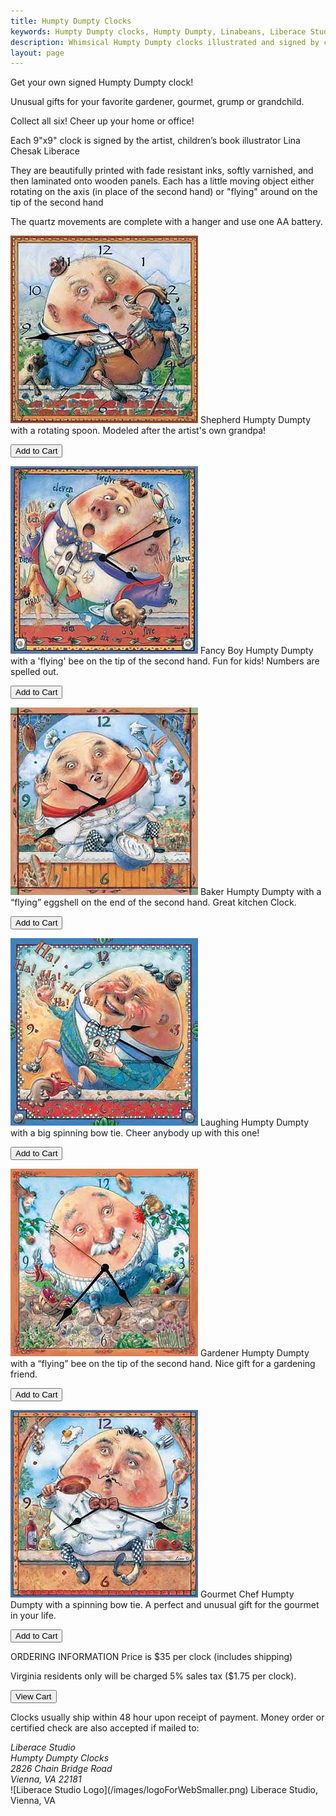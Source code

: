 ```yaml
---
title: Humpty Dumpty Clocks
keywords: Humpty Dumpty clocks, Humpty Dumpty, Linabeans, Liberace Studio, nursery rhyme clock, Humpty Dumpty clock, humpty dumpty collectible, humpty dumpty wall clock, humpty dumpty illustration, illustrated clocks, gift clocks, Lina Chesak, Lina Liberace, Lina Chesak Liberace
description: Whimsical Humpty Dumpty clocks illustrated and signed by children's book illustrator Lina Liberace. Lina has illustrated books such as &quot;Polly Hopper's Pouch&quot; and &quot;Charlie Muffin's Miracle Mouse.&quot;"polly hopper's pouch" and "charlie muffin miracle mouse."
layout: page
---
```


Get your own signed Humpty Dumpty clock!

Unusual gifts for your favorite gardener, gourmet, grump or grandchild.

Collect all six! Cheer up your home or office!

Each 9"x9" clock is signed by the artist, children&#8217;s book illustrator Lina Chesak Liberace

They are beautifully printed with fade resistant inks, softly varnished, and then laminated onto wooden panels. Each has a little moving object either rotating on the axis (in place of the second hand) or "flying" around on the tip of the second hand

The quartz movements are complete with a hanger and use one AA battery.

![Shepherd Humpty Dumpty](/images/clocks/hdshepherdforwebsite.jpg)
Shepherd Humpty Dumpty with a rotating spoon.
Modeled after the artist's own grandpa!
<form target="paypal" action="https://www.paypal.com/cgi-bin/webscr" method="post">
  <input type="submit" value="Add to Cart"/> 
  <input type="hidden" name="add" value="1">
  <input type="hidden" name="currency_code2" value="USD">
  <input type="hidden" name="cmd" value="_cart">
  <input type="hidden" name="business" value="lina@linaliberace.com">
  <input type="hidden" name="item_name" value="Shepherd Humpty Dumpty">
  <input type="hidden" name="item_number" value="humpty_shepherd">
  <input type="hidden" name="amount" value="35.00">
  <input type="hidden" name="no_note" value="1">
</form>

![Fancy Boy HD](/images/clocks/hdfancyboyforwebsite.jpg)
Fancy Boy Humpty Dumpty with a 'flying' bee on the tip of the second hand.
Fun for kids! Numbers are spelled out.
<form target="paypal" action="https://www.paypal.com/cgi-bin/webscr" method="post">
  <input type="submit" value="Add to Cart"/> 
  <input type="hidden" name="add" value="1">
  <input type="hidden" name="cmd" value="_cart">
  <input type="hidden" name="business" value="lina@linaliberace.com">
  <input type="hidden" name="item_name" value="Fancy Boy Humpty Dumpty">
  <input type="hidden" name="item_number" value="humpty_fancyboy">
  <input type="hidden" name="amount" value="35.00">
  <input type="hidden" name="no_note" value="1">
  <input type="hidden" name="currency_code" value="USD">
</form>

![Baker HD](/images/clocks/hdbakerforwebsite.jpg)
Baker  Humpty Dumpty with a &#8220;flying&#8221; eggshell on the end of the second hand.
Great kitchen Clock.
<form target="paypal" action="https://www.paypal.com/cgi-bin/webscr" method="post">
  <input type="submit" value="Add to Cart"/> 
  <input type="hidden" name="add" value="1">
  <input type="hidden" name="cmd" value="_cart">
  <input type="hidden" name="business" value="lina@linaliberace.com">
  <input type="hidden" name="item_name" value="Baker Humpty Dumpty">
  <input type="hidden" name="item_number" value="humpty_baker">
  <input type="hidden" name="amount" value="35.00">
  <input type="hidden" name="no_note" value="1">
  <input type="hidden" name="currency_code" value="USD">
</form>

![Laughing HD](/images/clocks/hdlaughingforwebsite.jpg)
Laughing Humpty Dumpty with a big spinning bow tie.
Cheer anybody up with this one!
<form target="paypal" action="https://www.paypal.com/cgi-bin/webscr" method="post">
<input type="submit" value="Add to Cart"/> 
  <input type="hidden" name="add" value="1">
  <input type="hidden" name="cmd" value="_cart">
  <input type="hidden" name="business" value="lina@linaliberace.com">
  <input type="hidden" name="item_name" value="Laughing Humpty Dumpty">
  <input type="hidden" name="item_number" value="humpty_laughing">
  <input type="hidden" name="amount" value="35.00">
  <input type="hidden" name="no_note" value="1">
  <input type="hidden" name="currency_code" value="USD">
</form>

![Gardening HD](/images/clocks/hdgardenerforwebsite.jpg)
Gardener Humpty Dumpty with a &#8220;flying&#8221; bee on the tip of the second hand.
Nice gift for a gardening friend.
<form target="paypal" action="https://www.paypal.com/cgi-bin/webscr" method="post">
<input type="submit" value="Add to Cart"/> 
  <input type="hidden" name="add" value="1">
  <input type="hidden" name="cmd" value="_cart">
  <input type="hidden" name="business" value="lina@linaliberace.com">
  <input type="hidden" name="item_name" value="Gardener Humpty Dumpty">
  <input type="hidden" name="item_number" value="humpty_gardener">
  <input type="hidden" name="amount" value="35.00">
  <input type="hidden" name="no_note" value="1">
  <input type="hidden" name="currency_code" value="USD">
</form>

![Chef Humpty Dumpty](/images/clocks/hdchefforwebsite.jpg)
Gourmet Chef Humpty Dumpty with a spinning bow tie.
A perfect and unusual gift for the gourmet in your life.
<form target="paypal" action="https://www.paypal.com/cgi-bin/webscr" method="post">
<input type="submit" value="Add to Cart"/> 
  <input type="hidden" name="add" value="1">
  <input type="hidden" name="cmd" value="_cart">
  <input type="hidden" name="business" value="lina@linaliberace.com">
  <input type="hidden" name="item_name" value="Gourmet Chef Humpty Dumpty">
  <input type="hidden" name="item_number" value="humpty_gourmetchef">
  <input type="hidden" name="amount" value="35.00">
  <input type="hidden" name="no_note" value="1">
  <input type="hidden" name="currency_code" value="USD">
</form>

ORDERING INFORMATION
Price is $35 per clock (includes shipping)

Virginia residents only will be charged 5% sales tax ($1.75 per clock).
<form target="paypal" action="https://www.paypal.com/cgi-bin/webscr" method="post">
	<input type="submit" value="View Cart"/> 
  <input type="hidden" name="cmd" value="_cart">
  <input type="hidden" name="business" value="lina@linaliberace.com">
  <input type="hidden" name="display" value="1">
</form>

Clocks usually ship within 48 hour upon receipt of payment.
Money order or certified check are also accepted if mailed to:
<address>
Liberace Studio<br/>
Humpty Dumpty Clocks<br/>
2826 Chain Bridge Road<br/>
Vienna, VA 22181
</address>
![Liberace Studio Logo](/images/logoForWebSmaller.png)
Liberace Studio, Vienna, VA









